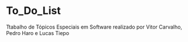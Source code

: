 # To_Do_List
 Ttabalho de Tópicos Especiais em Software realizado por Vitor Carvalho, Pedro Haro e Lucas Tiepo
